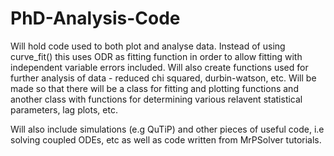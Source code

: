 # PhD-Analysis-Code
Will hold code used to both plot and analyse data. Instead of using curve_fit() this uses ODR as fitting function in order to allow fitting with independent variable errors included. Will also create functions used for further analysis of data - reduced chi squared, durbin-watson, etc. Will be made so that there will be a class for fitting and plotting functions and another class with functions for determining various relavent statistical parameters, lag plots, etc. 

Will also include simulations (e.g QuTiP) and other pieces of useful code, i.e solving coupled ODEs, etc as well as code written from MrPSolver tutorials.

